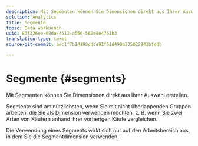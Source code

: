 ```yaml
---
description: Mit Segmenten können Sie Dimensionen direkt aus Ihrer Auswahl erstellen.
solution: Analytics
title: Segmente
topic: Data workbench
uuid: 83f326ee-68da-4512-a566-562e8e4761b3
translation-type: tm+mt
source-git-commit: aec1f7b14198cdde91f61d490a235022943bfedb

---
```



# Segmente {#segments}

Mit Segmenten können Sie Dimensionen direkt aus Ihrer Auswahl erstellen.

Segmente sind am nützlichsten, wenn Sie mit nicht überlappenden Gruppen arbeiten, die Sie als Dimension verwenden möchten, z. B. wenn Sie zwei Arten von Käufern anhand ihrer vorherigen Käufe vergleichen.

Die Verwendung eines Segments wirkt sich nur auf den Arbeitsbereich aus, in dem Sie die Segmentdimension verwenden.
